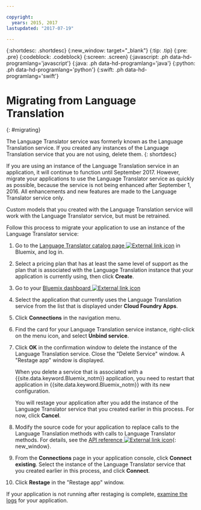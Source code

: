 ```yaml
---

copyright:
  years: 2015, 2017
lastupdated: "2017-07-19"

---
```


{:shortdesc: .shortdesc}
{:new_window: target="_blank"}
{:tip: .tip}
{:pre: .pre}
{:codeblock: .codeblock}
{:screen: .screen}
{:javascript: .ph data-hd-programlang='javascript'}
{:java: .ph data-hd-programlang='java'}
{:python: .ph data-hd-programlang='python'}
{:swift: .ph data-hd-programlang='swift'}

# Migrating from Language Translation
{: #migrating}

The Language Translator service was formerly known as the Language Translation service. If you created any instances of the Language Translation service that you are not using, delete them.
{: shortdesc}

If you are using an instance of the Language Translation service in an application, it will continue to function until September 2017. However, migrate your applications to use the Language Translator service as quickly as possible, because the service is not being enhanced after September 1, 2016. All enhancements and new features are made to the Language Translator service only.

Custom models that you created with the Language Translation service will work with the Language Translator service, but must be retrained.

Follow this process to migrate your application to use an instance of the Language Translator service:

1. Go to the [Language Translator catalog page ![External link icon](../../icons/launch-glyph.svg "External link icon")](https://console.bluemix.net/catalog/services/language-translator) in Bluemix, and log in.
1.  Select a pricing plan that has at least the same level of support as the plan that is associated with the Language Translation instance that your application is currently using, then click **Create**.
1.  Go to your [Bluemix dashboard ![External link icon](../../icons/launch-glyph.svg "External link icon")](https://console.bluemix.net/dashboard/)
1.  Select the application that currently uses the Language Translation service from the list that is displayed under **Cloud Foundry Apps**.
1.  Click **Connections** in the navigation menu.
1.  Find the card for your Language Translation service instance, right-click on the menu icon, and select **Unbind service**.
1.  Click **OK** in the confirmation window to delete the instance of the Language Translation service. Close the "Delete Service" window. A "Restage app" window is displayed.

    When you delete a service that is associated with a {{site.data.keyword.Bluemix_notm}} application, you need to restart that application in {{site.data.keyword.Bluemix_notm}} with its new configuration.

    You will restage your application after you add the instance of the Language Translator service that you created earlier in this process. For now, click **Cancel**.

1.  Modify the source code for your application to replace calls to the Language Translation methods with calls to Language Translator methods. For details, see the [API reference ![External link icon](../../icons/launch-glyph.svg "External link icon")](https://www.ibm.com/watson/developercloud/language-translator/api/v2/){: new_window}.

1. From the **Connections** page in your application console, click **Connect existing**. Select the instance of the Language Translator service that you created earlier in this process, and click **Connect**.
1. Click **Restage** in the "Restage app" window.

If your application is not running after restaging is complete, [examine the logs](/docs/services/CloudLogAnalysis/cfapps/logging_cf_apps.html#logging_bluemix_cf_apps_log_methods) for your application.
